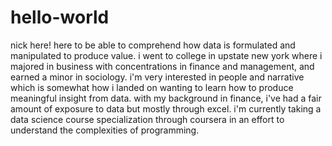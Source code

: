 # hello-world
nick here! here to be able to comprehend how data is formulated and manipulated to produce value. i went to college in upstate new york where i majored in business with concentrations in finance and management, and earned a minor in sociology. i'm very interested in people and narrative which is somewhat how i landed on wanting to learn how to produce meaningful insight from data. with my background in finance, i've had a fair amount of exposure to data but mostly through excel. i'm currently taking a data science course specialization through coursera in an effort to understand the complexities of programming.
